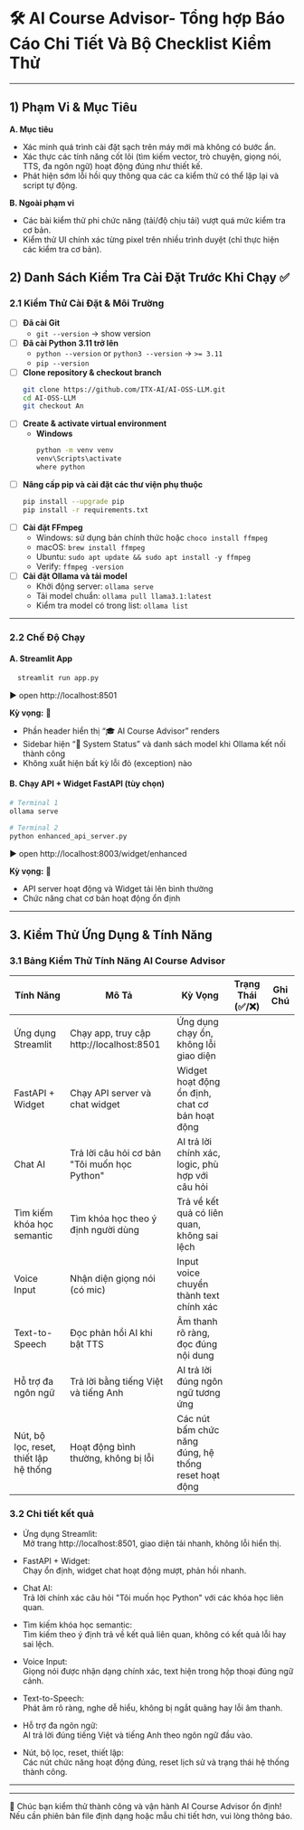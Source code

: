 # 🛠 AI Course Advisor- Tổng hợp Báo Cáo Chi Tiết Và Bộ Checklist Kiểm Thử 

---
## 1) Phạm Vi & Mục Tiêu
**A. Mục tiêu**
- Xác minh quá trình cài đặt sạch trên máy mới mà không có bước ẩn.
- Xác thực các tính năng cốt lõi  (tìm kiếm vector, trò chuyện, giọng nói, TTS, đa ngôn ngữ) hoạt động đúng như thiết kế.
- Phát hiện sớm lỗi hồi quy  thông qua các ca kiểm thử có thể lặp lại và script tự động.
  
**B. Ngoài phạm vi**
- Các bài kiểm thử phi chức năng (tải/độ chịu tải) vượt quá mức kiểm tra cơ bản.
- Kiểm thử UI chính xác từng pixel trên nhiều trình duyệt (chỉ thực hiện các kiểm tra cơ bản).
  
## 2) Danh Sách Kiểm Tra Cài Đặt Trước Khi Chạy ✅

### 2.1 Kiểm Thử Cài Đặt & Môi Trường

- [ ] **Đã cài Git**
  - `git --version` → show version
- [ ] **Đã cài Python 3.11 trở lên**
  - `python --version` or `python3 --version` → `>= 3.11`
  - `pip --version`
- [ ] **Clone repository & checkout branch**
  ```bash
  git clone https://github.com/ITX-AI/AI-OSS-LLM.git
  cd AI-OSS-LLM
  git checkout An
  ```
- [ ] **Create & activate virtual environment**
  - **Windows**
    ```bash
    python -m venv venv
    venv\Scripts\activate
    where python
    ``` 
- [ ] **Nâng cấp pip và cài đặt các thư viện phụ thuộc**
  ```bash
  pip install --upgrade pip
  pip install -r requirements.txt
  ```
- [ ] **Cài đặt FFmpeg**
  - Windows: sử dụng bản chính thức hoặc `choco install ffmpeg`
  - macOS: `brew install ffmpeg`
  - Ubuntu: `sudo apt update && sudo apt install -y ffmpeg`
  - Verify: `ffmpeg -version`
- [ ] **Cài đặt Ollama và tải model**
  - Khởi động server: `ollama serve`
  - Tải model chuẩn: `ollama pull llama3.1:latest`
  - Kiểm tra model có trong list: `ollama list`
---
### 2.2 Chế Độ Chạy
#### A. Streamlit App
```bash
  streamlit run app.py
```
▶ open http://localhost:8501

**Kỳ vọng:** 🌟
- Phần header hiển thị “🎓 AI Course Advisor” renders
- Sidebar hiện “🔧 System Status” và danh sách model khi Ollama kết nối thành công
- Không xuất hiện bất kỳ lỗi đỏ (exception) nào

#### B. Chạy API + Widget FastAPI (tùy chọn)
```bash
# Terminal 1
ollama serve

# Terminal 2
python enhanced_api_server.py

```
▶ open http://localhost:8003/widget/enhanced

**Kỳ vọng:** 🌟
- API server hoạt động và Widget tải lên bình thường
- Chức năng chat cơ bản hoạt động ổn định

---
## 3. Kiểm Thử Ứng Dụng & Tính Năng

### 3.1 Bảng Kiểm Thử Tính Năng AI Course Advisor

| Tính Năng                                  | Mô Tả                                    | Kỳ Vọng                                         | Trạng Thái (✅/❌) | Ghi Chú              |
|-------------------------------------------|-----------------------------------------|-------------------------------------------------|-------------------|----------------------|
| Ứng dụng Streamlit                        | Chạy app, truy cập http://localhost:8501 | Ứng dụng chạy ổn, không lỗi giao diện            |                   |                      |
| FastAPI + Widget                         | Chạy API server và chat widget           | Widget hoạt động ổn định, chat cơ bản hoạt động   |                   |                      |
| Chat AI                                | Trả lời câu hỏi cơ bản "Tôi muốn học Python" | AI trả lời chính xác, logic, phù hợp với câu hỏi   |                   |                      |
| Tìm kiếm khóa học semantic               | Tìm khóa học theo ý định người dùng      | Trả về kết quả có liên quan, không sai lệch       |                   |                      |
| Voice Input                            | Nhận diện giọng nói (có mic)               | Input voice chuyển thành text chính xác            |                   |                      |
| Text-to-Speech                          | Đọc phản hồi AI khi bật TTS                | Âm thanh rõ ràng, đọc đúng nội dung                  |                   |                      |
| Hỗ trợ đa ngôn ngữ                      | Trả lời bằng tiếng Việt và tiếng Anh       | AI trả lời đúng ngôn ngữ tương ứng                    |                   |                      |
| Nút, bộ lọc, reset, thiết lập hệ thống  | Hoạt động bình thường, không bị lỗi        | Các nút bấm chức năng đúng, hệ thống reset hoạt động |                   |                      |

### 3.2 Chi tiết kết quả
- Ứng dụng Streamlit:  
  Mở trang http://localhost:8501, giao diện tải nhanh, không lỗi hiển thị.  

- FastAPI + Widget:  
  Chạy ổn định, widget chat hoạt động mượt, phản hồi nhanh.  

- Chat AI:  
  Trả lời chính xác câu hỏi "Tôi muốn học Python" với các khóa học liên quan.  

- Tìm kiếm khóa học semantic:  
  Tìm kiếm theo ý định trả về kết quả liên quan, không có kết quả lỗi hay sai lệch.  

- Voice Input:  
  Giọng nói được nhận dạng chính xác, text hiện trong hộp thoại đúng ngữ cảnh.  

- Text-to-Speech:  
  Phát âm rõ ràng, nghe dễ hiểu, không bị ngắt quãng hay lỗi âm thanh.  

- Hỗ trợ đa ngôn ngữ:  
  AI trả lời đúng tiếng Việt và tiếng Anh theo ngôn ngữ đầu vào.  

- Nút, bộ lọc, reset, thiết lập:  
  Các nút chức năng hoạt động đúng, reset lịch sử và trạng thái hệ thống thành công.

---


---
📌 Chúc bạn kiểm thử thành công và vận hành AI Course Advisor ổn định!  
Nếu cần phiên bản file định dạng hoặc mẫu chi tiết hơn, vui lòng thông báo.  
